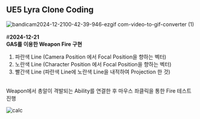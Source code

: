 ## UE5 Lyra Clone Coding<br/>
![bandicam2024-12-2100-42-39-946-ezgif com-video-to-gif-converter (1)](https://github.com/user-attachments/assets/f03a762b-f0f7-4681-9f68-32a0a69b8f33) <br/>
<br/>
#**2024-12-21**<br/>
**GAS를 이용한 Weapon Fire 구현**<br/>
1. 파란색 Line (Camera Position 에서 Focal Position을 향하는 벡터)<br/>
2. 노란색 Line (Character Position 에서 Focal Position을 향하는 벡터)<br/>
3. 빨간색 Line (파란색 Line에 노란색 Line을 내적하여 Projection 한 것)<br/>
<br/>
Weapon에서 총알이 격발되는 Ability를 연결한 후 마우스 좌클릭을 통한 Fire 테스트 진행<br/>

![calc](https://github.com/user-attachments/assets/85d17806-cf85-420c-9846-429f2d5b7e7c)<br/>
